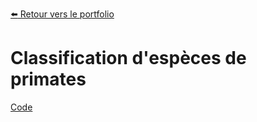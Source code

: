 [:arrow_left: Retour vers le portfolio](https://github.com/ThibaultLanthiez/Portfolio)

# Classification d'espèces de primates

[Code](https://github.com/ThibaultLanthiez/Classification-especes-primates/blob/main/Monkey%20detection.ipynb)
